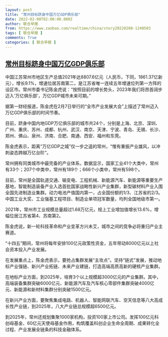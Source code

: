 ```yaml
---
layout: post
title: "常州目标跻身中国万亿GDP俱乐部"
date: 2022-02-08T02:00:00.000Z
author: 联合早报
from: https://www.zaobao.com/realtime/china/story20220208-1240503
tags: [ 联合早报 ]
comments: True
categories: [ 联合早报 ]
---
```

<!--1644285600000-->
[常州目标跻身中国万亿GDP俱乐部](https://www.zaobao.com/realtime/china/story20220208-1240503)
------

<div>
<p>中国江苏常州市地区生产总值2021年达8807.6亿元（人民币，下同，1861.37亿新元），增长9.1%，增速位居苏南第二，是江苏省唯一连续五年增速位列第一方阵的设区市。常州市委书记陈金虎说：“按照目前的增长势头，2023年我们将昂首阔步迈入‘万亿俱乐部’，万亿GDP城市未来可期。”</p><p>据第一财经报道，陈金虎在2月7日举行的“全市产业发展大会”上描述了常州迈入万亿GDP俱乐部的时间节奏。</p><p>目前，跻身中国内地GDP万亿俱乐部的城市共24个，分别是上海、北京、深圳、广州、重庆、苏州、成都、杭州、武汉、南京、天津、宁波、青岛、无锡、长沙、郑州、佛山、泉州、济南、合肥、南通、西安、福州和东莞。</p><section id="imu"><div id="dfp-ad-imu1">        </div></section><p>陈金虎表示，距离“万亿GDP之城”仅一步之遥的常州，“惟有重振产业雄风，以冲刺姿态跨越万亿台阶”。</p><p>常州拥有同类城市中最完备的产业体系，数据显示，国家工业41个大类中，常州有33个；207个中类中，常州有189个；666个小类中，常州有598个。</p><p>目前，常州是全国轨道交通、输变电、工程机械、新能源汽车、新能源等重要生产基地，智能制造装备产业入选首批国家战略性新兴产业集群，新型碳材料产业入围全国先进制造业集群。动力电池产值国内第一，占全国份额的1/3、江苏省的2/3。中国工业大奖、工业强基工程项目、制造业单项冠军数量，均列全国地级市第一。</p><div id="innity-in-post"></div><div id="dfp-ad-midarticlespecial">        </div><p>2021年，常州市工业规模总量超过1.68万亿元，规上工业增加值增长13.6%，增幅位居江苏省第4、苏南第2。</p><p>陈金虎说，新一轮科技革命和产业变革方兴未艾，城市之间的竞争必将重归产业主赛道。</p><p>“十四五”期间，常州将每年安排100亿元政策性资金，五年带动8000亿元以上社会资本投入产业发展。</p><p>在发展重点上，陈金虎表示，要抢占集群发展“主攻点”。坚持“链式”发展，推动地标产业强链、新兴产业拓链、未来产业建链，打造高端高质高新的硬核产业集群。</p><p>在地标产业方面，到2025年，培育3个以上规模超3000亿元的产业集群。其中，高端装备集群突破6000亿元、新能源汽车及汽车核心零部件集群突破4000亿元、新能源和新材料集群分别突破1500亿元。</p><p>在新兴产业方面，要聚焦集成电路、机器人、智能网联汽车、空天信息等八大高成长性产业链，到2025年，八大产业链总规模超6500亿元。</p><p>到2025年，常州还规划集聚1000家机构，投资100家上市公司。发挥100亿元科创母基金、60亿元天使母基金作用，构筑覆盖科创企业生命全周期、成果转化全过程、产业发展全链条的科技金融体系。<br>&nbsp;</p>      <div class="cx_paywall_placeholder" id="sph_cdp_40"></div>
</div>
